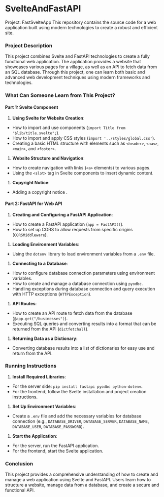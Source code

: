 # SvelteAndFastAPI
Project: FastSvelteApp This repository contains the source code for a web application built using modern technologies to create a robust and efficient site.

### Project Description

This project combines Svelte and FastAPI technologies to create a fully functional web application. The application provides a website that showcases various pages for a village, as well as an API to fetch data from an SQL database. Through this project, one can learn both basic and advanced web development techniques using modern frameworks and technologies.

### What Can Someone Learn from This Project?

#### Part 1: Svelte Component

1.  **Using Svelte for Website Creation**:

*   How to import and use components (`import Title from "$lib/title.svelte";`).
*   How to import and apply CSS styles (`import '../styles/global.css'`).
*   Creating a basic HTML structure with elements such as `<header>`, `<nav>`, `<main>`, and `<footer>`.

1.  **Website Structure and Navigation**:

*   How to create navigation with links (`<a>` elements) to various pages.
*   Using the `<slot>` tag in Svelte components to insert dynamic content.

1.  **Copyright Notice**:

*   Adding a copyright notice .

#### Part 2: FastAPI for Web API

1.  **Creating and Configuring a FastAPI Application**:

*   How to create a FastAPI application (`app = FastAPI()`).
*   How to set up CORS to allow requests from specific origins (`CORSMiddleware`).

1.  **Loading Environment Variables**:

*   Using the `dotenv` library to load environment variables from a `.env` file.

1.  **Connecting to a Database**:

*   How to configure database connection parameters using environment variables.
*   How to create and manage a database connection using `pyodbc`.
*   Handling exceptions during database connection and query execution with HTTP exceptions (`HTTPException`).

1.  **API Routes**:

*   How to create an API route to fetch data from the database (`@app.get("/businesses")`).
*   Executing SQL queries and converting results into a format that can be returned from the API (`dictfetchall`).

1.  **Returning Data as a Dictionary**:

*   Converting database results into a list of dictionaries for easy use and return from the API.

### Running Instructions

1.  **Install Required Libraries**:

*   For the server side: `pip install fastapi pyodbc python-dotenv`.
*   For the frontend, follow the Svelte installation and project creation instructions.

1.  **Set Up Environment Variables**:

*   Create a `.env` file and add the necessary variables for database connection (e.g., `DATABASE_DRIVER`, `DATABASE_SERVER`, `DATABASE_NAME`, `DATABASE_USER`, `DATABASE_PASSWORD`).

1.  **Start the Application**:

*   For the server, run the FastAPI application.
*   For the frontend, start the Svelte application.

### Conclusion

This project provides a comprehensive understanding of how to create and manage a web application using Svelte and FastAPI. Users learn how to structure a website, manage data from a database, and create a secure and functional API.
